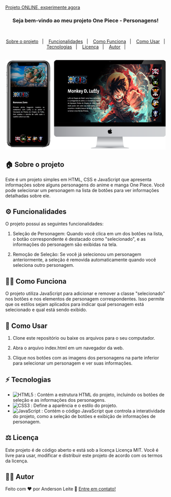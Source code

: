 [Projeto ONLINE, experimente agora](https://anderdev-github.github.io/one-piece-landing-page/) <br>


<h3 align="center">
  Seja bem-vindo ao meu projeto One Piece - Personagens!
</h3>

<br>

<p align="center">
  <a href="#house-sobre-o-projeto">Sobre o projeto</a>&nbsp;&nbsp;&nbsp;|&nbsp;&nbsp;&nbsp;
  <a href="#gear-funcionalidades">Funcionalidades</a>&nbsp;&nbsp;&nbsp;|&nbsp;&nbsp;&nbsp;
  <a href="#man_shrugging-como-funciona">Como Funciona</a>&nbsp;&nbsp;&nbsp;|&nbsp;&nbsp;&nbsp;
  <a href="#open_book-como-usar">Como Usar</a>&nbsp;&nbsp;&nbsp;|&nbsp;&nbsp;&nbsp;
  <a href="#zap-tecnologias">Tecnologias</a>&nbsp;&nbsp;&nbsp;|&nbsp;&nbsp;&nbsp;
  <a href="#balance_scale-licença">Licença</a>&nbsp;&nbsp;&nbsp;|&nbsp;&nbsp;&nbsp;
  <a href="#man_technologist-autor">Autor</a>&nbsp;&nbsp;&nbsp;|&nbsp;&nbsp;&nbsp;
</p>

<br>

<img alt="Layout" src="./assets/img-project.png">
<br>


## :house: Sobre o projeto

Este é um projeto simples em HTML, CSS e JavaScript que apresenta informações sobre alguns personagens do anime e manga One Piece. Você pode selecionar um personagem na lista de botões para ver informações detalhadas sobre ele.

## :gear: Funcionalidades

O projeto possui as seguintes funcionalidades:

1. Seleção de Personagem: Quando você clica em um dos botões na lista, o botão correspondente é destacado como "selecionado", e as informações do personagem são exibidas na tela.

2. Remoção de Seleção: Se você já selecionou um personagem anteriormente, a seleção é removida automaticamente quando você seleciona outro personagem.

## :man_shrugging: Como Funciona

O projeto utiliza JavaScript para adicionar e remover a classe "selecionado" nos botões e nos elementos de personagem correspondentes. Isso permite que os estilos sejam aplicados para indicar qual personagem está selecionado e qual está sendo exibido.

## :open_book: Como Usar

1. Clone este repositório ou baixe os arquivos para o seu computador.

2. Abra o arquivo index.html em um navegador da web.

3. Clique nos botões com as imagens dos personagens na parte inferior para selecionar um personagem e ver suas informações.

## :zap: Tecnologias

- ![HTML5](https://img.shields.io/badge/-HTML5-E34F26?style=flat-square&logo=html5&logoColor=white) : Contém a estrutura HTML do projeto, incluindo os botões de seleção e as informações dos personagens.
- ![CSS3](https://img.shields.io/badge/-CSS3-1572B6?style=flat-square&logo=css3) : Define a aparência e o estilo do projeto.
- ![JavaScript](https://img.shields.io/badge/-JavaScript-black?style=flat-square&logo=javascript) : Contém o código JavaScript que controla a interatividade do projeto, como a seleção de botões e exibição de informações de personagem.

## :balance_scale: Licença

Este projeto é de código aberto e está sob a licença Licença MIT. Você é livre para usar, modificar e distribuir este projeto de acordo com os termos da licença.

## :man_technologist: Autor

Feito com ♥ por Anderson Leite :wave: [Entre em contato!](https://www.linkedin.com/in/andersondiasleite/)
